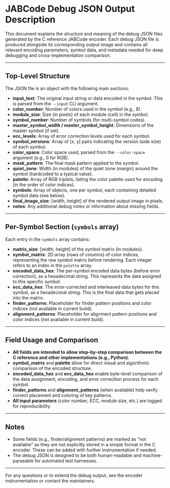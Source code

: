 # JABCode Debug JSON Output Description

This document explains the structure and meaning of the debug JSON files generated by the C reference JABCode encoder. Each debug JSON file is produced alongside its corresponding output image and contains all relevant encoding parameters, symbol data, and metadata needed for deep debugging and cross-implementation comparison.

---

## Top-Level Structure
The JSON file is an object with the following main sections:

- **input_text**: The original input string or data encoded in the symbol. This is parsed from the `--input` CLI argument.
- **color_number**: Number of colors used in the symbol (e.g., 8).
- **module_size**: Size (in pixels) of each module (cell) in the symbol.
- **symbol_number**: Number of symbols (for multi-symbol codes).
- **master_symbol_width / master_symbol_height**: Dimensions of the master symbol (if set).
- **ecc_levels**: Array of error correction levels used for each symbol.
- **symbol_versions**: Array of [x, y] pairs indicating the version (side size) of each symbol.
- **color_space**: Color space used, parsed from the `--color-space` argument (e.g., 0 for RGB).
- **mask_pattern**: The final mask pattern applied to the symbol.
- **quiet_zone**: Width (in modules) of the quiet zone (margin) around the symbol (hardcoded to a typical value).
- **palette**: Array of RGB triplets, listing the color palette used for encoding (in the order of color indices).
- **symbols**: Array of objects, one per symbol, each containing detailed symbol data (see below).
- **final_image_size**: [width, height] of the rendered output image in pixels.
- **notes**: Any additional debug notes or information about missing fields.

---

## Per-Symbol Section (`symbols` array)
Each entry in the `symbols` array contains:

- **matrix_size**: [width, height] of the symbol matrix (in modules).
- **symbol_matrix**: 2D array (rows of columns) of color indices, representing the raw symbol matrix before rendering. Each integer refers to an index in the `palette` array.
- **encoded_data_hex**: The per-symbol encoded data bytes (before error correction), as a hexadecimal string. This represents the data assigned to this specific symbol.
- **ecc_data_hex**: The error-corrected and interleaved data bytes for this symbol, as a hexadecimal string. This is the final data that gets placed into the matrix.
- **finder_patterns**: Placeholder for finder pattern positions and color indices (not available in current build).
- **alignment_patterns**: Placeholder for alignment pattern positions and color indices (not available in current build).

---

## Field Usage and Comparison
- **All fields are intended to allow step-by-step comparison between the C reference and other implementations (e.g., Python).**
- **symbol_matrix** and **palette** allow for direct visual and algorithmic comparison of the encoded structure.
- **encoded_data_hex** and **ecc_data_hex** enable byte-level comparison of the data assignment, encoding, and error correction process for each symbol.
- **finder_patterns** and **alignment_patterns** (when available) help verify correct placement and coloring of key patterns.
- **All input parameters** (color number, ECC, module size, etc.) are logged for reproducibility.

---

## Notes
- Some fields (e.g., finder/alignment patterns) are marked as "not available" as they are not explicitly stored in a simple format in the C encoder. These can be added with further instrumentation if needed.
- The debug JSON is designed to be both human-readable and machine-parseable for automated test harnesses.

---

For any questions or to extend the debug output, see the encoder instrumentation or contact the maintainers. 